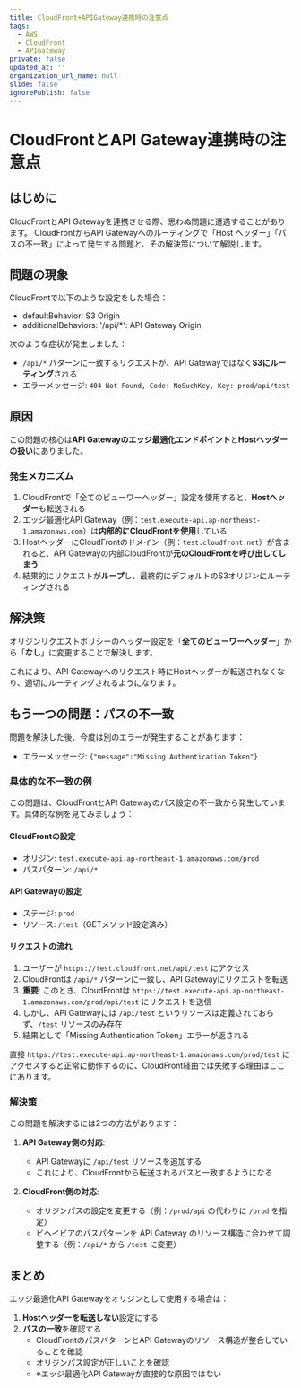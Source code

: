 ```yaml
---
title: CloudFront+APIGateway連携時の注意点
tags:
  - AWS
  - CloudFront
  - APIGateway
private: false
updated_at: ''
organization_url_name: null
slide: false
ignorePublish: false
---
```

# CloudFrontとAPI Gateway連携時の注意点

## はじめに

CloudFrontとAPI Gatewayを連携させる際、思わぬ問題に遭遇することがあります。
CloudFrontからAPI Gatewayへのルーティングで「Host ヘッダー」「パスの不一致」によって発生する問題と、その解決策について解説します。

## 問題の現象

CloudFrontで以下のような設定をした場合：
- defaultBehavior: S3 Origin
- additionalBehaviors: '/api/*': API Gateway Origin

次のような症状が発生しました：
- `/api/*` パターンに一致するリクエストが、API Gatewayではなく**S3にルーティング**される
- エラーメッセージ: `404 Not Found, Code: NoSuchKey, Key: prod/api/test`

## 原因

この問題の核心は**API Gatewayのエッジ最適化エンドポイント**と**Hostヘッダーの扱い**にありました。

### 発生メカニズム

1. CloudFrontで「全てのビューワーヘッダー」設定を使用すると、**Hostヘッダー**も転送される
2. エッジ最適化API Gateway（例：`test.execute-api.ap-northeast-1.amazonaws.com`）は**内部的にCloudFrontを使用**している
3. HostヘッダーにCloudFrontのドメイン（例：`test.cloudfront.net`）が含まれると、API Gatewayの内部CloudFrontが**元のCloudFrontを呼び出してしまう**
4. 結果的にリクエストが**ループ**し、最終的にデフォルトのS3オリジンにルーティングされる

## 解決策

オリジンリクエストポリシーのヘッダー設定を「**全てのビューワーヘッダー**」から「**なし**」に変更することで解決します。

これにより、API Gatewayへのリクエスト時にHostヘッダーが転送されなくなり、適切にルーティングされるようになります。

## もう一つの問題：パスの不一致

問題を解決した後、今度は別のエラーが発生することがあります：
- エラーメッセージ: `{"message":"Missing Authentication Token"}`

### 具体的な不一致の例

この問題は、CloudFrontとAPI Gatewayのパス設定の不一致から発生しています。具体的な例を見てみましょう：

#### CloudFrontの設定
- オリジン: `test.execute-api.ap-northeast-1.amazonaws.com/prod`
- パスパターン: `/api/*`

#### API Gatewayの設定
- ステージ: `prod`
- リソース: `/test`（GETメソッド設定済み）

#### リクエストの流れ
1. ユーザーが `https://test.cloudfront.net/api/test` にアクセス
2. CloudFrontは `/api/*` パターンに一致し、API Gatewayにリクエストを転送
3. **重要**: このとき、CloudFrontは `https://test.execute-api.ap-northeast-1.amazonaws.com/prod/api/test` にリクエストを送信
4. しかし、API Gatewayには `/api/test` というリソースは定義されておらず、`/test` リソースのみ存在
5. 結果として「Missing Authentication Token」エラーが返される

直接 `https://test.execute-api.ap-northeast-1.amazonaws.com/prod/test` にアクセスすると正常に動作するのに、CloudFront経由では失敗する理由はここにあります。

### 解決策

この問題を解決するには2つの方法があります：

1. **API Gateway側の対応**:
   - API Gatewayに `/api/test` リソースを追加する
   - これにより、CloudFrontから転送されるパスと一致するようになる

2. **CloudFront側の対応**:
   - オリジンパスの設定を変更する（例：`/prod/api` の代わりに `/prod` を指定）
   - ビヘイビアのパスパターンを API Gateway のリソース構造に合わせて調整する（例：`/api/*` から `/test` に変更）

## まとめ

エッジ最適化API Gatewayをオリジンとして使用する場合は：
1. **Hostヘッダーを転送しない**設定にする
2. **パスの一致**を確認する
   - CloudFrontのパスパターンとAPI Gatewayのリソース構造が整合していることを確認
   - オリジンパス設定が正しいことを確認
   - ※エッジ最適化API Gatewayが直接的な原因ではない
